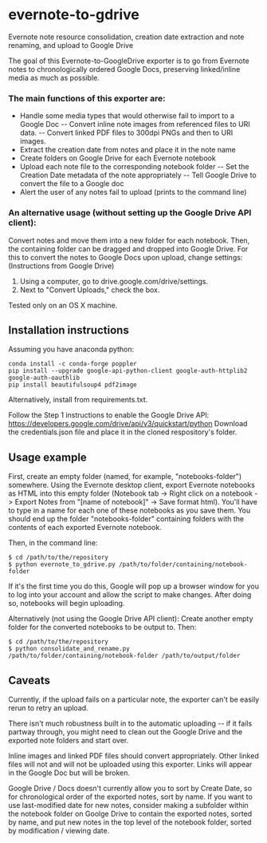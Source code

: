 # evernote-to-gdrive
Evernote note resource consolidation, creation date extraction and note renaming, and upload to Google Drive

The goal of this Evernote-to-GoogleDrive exporter is to go from Evernote notes to chronologically ordered Google Docs, preserving linked/inline media as much as possible.

### The main functions of this exporter are:

- Handle some media types that would otherwise fail to import to a Google Doc
    -- Convert inline note images from referenced files to URI data.
    -- Convert linked PDF files to 300dpi PNGs and then to URI images.
- Extract the creation date from notes and place it in the note name
- Create folders on Google Drive for each Evernote notebook
- Upload each note file to the corresponding notebook folder
    -- Set the Creation Date metadata of the note appropriately
    -- Tell Google Drive to convert the file to a Google doc
- Alert the user of any notes fail to upload (prints to the command line)

### An alternative usage (without setting up the Google Drive API client):
Convert notes and move them into a new folder for each notebook.
Then, the containing folder can be dragged and dropped into Google Drive.
For this to convert the notes to Google Docs upon upload, change settings:
(Instructions from Google Drive)
1. Using a computer, go to drive.google.com/drive/settings.
2. Next to "Convert Uploads," check the box.

Tested only on an OS X machine.

## Installation instructions

Assuming you have anaconda python:

```
conda install -c conda-forge poppler
pip install --upgrade google-api-python-client google-auth-httplib2 google-auth-oauthlib
pip install beautifulsoup4 pdf2image
```

Alternatively, install from requirements.txt.

Follow the Step 1 instructions to enable the Google Drive API:
https://developers.google.com/drive/api/v3/quickstart/python
Download the credentials.json file and place it in the cloned respository's folder.

## Usage example

First, create an empty folder (named, for example, "notebooks-folder") somewhere. Using the Evernote desktop client, export Evernote notebooks as HTML into this empty folder (Notebook tab -> Right click on a notebook -> Export Notes from "[name of notebook]" -> Save format html). You'll have to type in a name for each one of these notebooks as you save them. You should end up the folder "notebooks-folder" containing folders with the contents of each exported Evernote notebook.

Then, in the command line:
```
$ cd /path/to/the/repository
$ python evernote_to_gdrive.py /path/to/folder/containing/notebook-folder
```
If it's the first time you do this, Google will pop up a browser window for you to log into your account and allow the script to make changes. After doing so, notebooks will begin uploading.

Alternatively (not using the Google Drive API client):
Create another empty folder for the converted notebooks to be output to. Then:
```
$ cd /path/to/the/repository
$ python consolidate_and_rename.py /path/to/folder/containing/notebook-folder /path/to/output/folder 
```
## Caveats

Currently, if the upload fails on a particular note, the exporter can't be easily rerun to retry an upload.

There isn't much robustness built in to the automatic uploading -- if it fails partway through, you might need to clean out the Google Drive and the exported note folders and start over.

Inline images and linked PDF files should convert appropriately. Other linked files will not and will not be uploaded using this exporter. Links will appear in the Google Doc but will be broken.

Google Drive / Docs doesn't currently allow you to sort by Create Date, so for chronological order of the exported notes, sort by name. If you want to use last-modified date for new notes, consider making a subfolder within the notebook folder on Goolge Drive to contain the exported notes, sorted by name, and put new notes in the top level of the notebook folder, sorted by modification / viewing date.